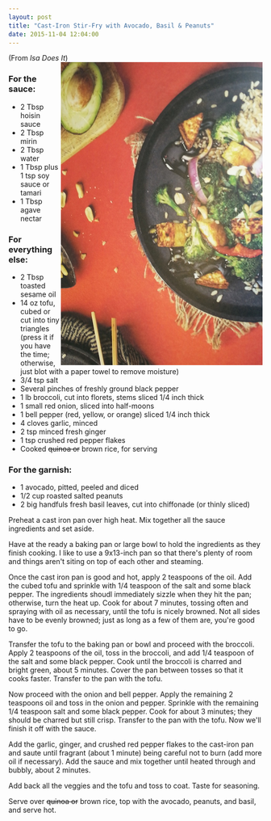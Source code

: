 ```yaml
---
layout: post
title: "Cast-Iron Stir-Fry with Avocado, Basil & Peanuts"
date: 2015-11-04 12:04:00
---
```


(From *Isa Does It*)
<img align="right" src="/images/stirfry.jpg">

### For the sauce:

- 2 Tbsp hoisin sauce
- 2 Tbsp mirin
- 2 Tbsp water
- 1 Tbsp plus 1 tsp soy sauce or tamari
- 1 Tbsp agave nectar

### For everything else:

- 2 Tbsp toasted sesame oil
- 14 oz tofu, cubed or cut into tiny triangles (press it if you have the time; otherwise, just blot with a paper towel to remove moisture)
- 3/4 tsp salt
- Several pinches of freshly ground black pepper
- 1 lb broccoli, cut into florets, stems sliced 1/4 inch thick
- 1 small red onion, sliced into half-moons
- 1 bell pepper (red, yellow, or orange) sliced 1/4 inch thick
- 4 cloves garlic, minced
- 2 tsp minced fresh ginger
- 1 tsp crushed red pepper flakes
- Cooked <s>quinoa or</s> brown rice, for serving

### For the garnish:
- 1 avocado, pitted, peeled and diced
- 1/2 cup roasted salted peanuts
- 2 big handfuls fresh basil leaves, cut into chiffonade (or thinly sliced)


Preheat a cast iron pan over high heat. Mix together all the sauce ingredients and set aside.

Have at the ready a baking pan or large bowl to hold the ingredients as they finish cooking. I like to use a 9x13-inch pan so that there's plenty of room and things aren't siting on top of each other and steaming. 

Once the cast iron pan is good and hot, apply 2 teaspoons of the oil. Add the cubed tofu and sprinkle with 1/4 teaspoon of the salt and some black pepper. The ingredients shoudl immediately sizzle when they hit the pan; otherwise, turn the heat up. Cook for about 7 minutes, tossing often and spraying with oil as necessary, until the tofu is nicely browned. Not all sides have to be evenly browned; just as long as a few of them are, you're good to go.

Transfer the tofu to the baking pan or bowl and proceed with the broccoli. Apply 2 teaspoons of the oil, toss in the broccoli, and add 1/4 teaspoon of the salt and some black pepper. Cook until the broccoli is charred and bright green, about 5 minutes. Cover the pan between tosses so that it cooks faster. Transfer to the pan with the tofu.

Now proceed with the onion and bell pepper. Apply the remaining 2 teaspoons oil and toss in the onion and pepper. Sprinkle with the remaining 1/4 teaspoon salt and some black pepper. Cook for about 3 minutes; they should be charred but still crisp. Transfer to the pan with the tofu. Now we'll finish it off with the sauce.

Add the garlic, ginger, and crushed red pepper flakes to the cast-iron pan and saute until fragrant (about 1 minute) being careful not to burn (add more oil if necessary). Add the sauce and mix together until heated through and bubbly, about 2 minutes.

Add back all the veggies and the tofu and toss to coat. Taste for seasoning.

Serve over <s>quinoa or</s> brown rice, top with the avocado, peanuts, and basil, and serve hot. 
